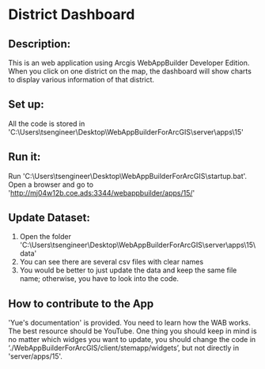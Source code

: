# District Dashboard

## Description:
This is an web application using Arcgis WebAppBuilder Developer Edition. When you click on one district on the map, the dashboard will show charts to display various information of that district.
## Set up:
All the code is stored in 'C:\Users\tsengineer\Desktop\WebAppBuilderForArcGIS\server\apps\15'
## Run it:
Run 'C:\Users\tsengineer\Desktop\WebAppBuilderForArcGIS\startup.bat'.
Open a browser and go to 'http://mj04w12b.coe.ads:3344/webappbuilder/apps/15/'
## Update Dataset:
1. Open the folder 'C:\Users\tsengineer\Desktop\WebAppBuilderForArcGIS\server\apps\15\data'
2. You can see there are several csv files with clear names
3. You would be better to just update the data and keep the same file name; otherwise, you have to look into the code.

## How to contribute to the App
'Yue's documentation' is provided.
You need to learn how the WAB works. The best resource should be YouTube.
One thing you should keep in mind is no matter which widges you want to update, you should change the code in ‘./WebAppBuilderForArcGIS/client/stemapp/widgets’, but not directly in 'server/apps/15'.


